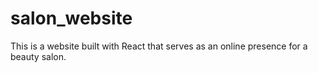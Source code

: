 # salon_website
This is a website built with React that serves as an online presence for a beauty salon.
